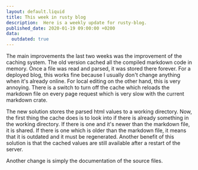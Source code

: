 ```yaml
---
layout: default.liquid
title: This week in rusty blog
description:  Here is a weekly update for rusty-blog.
published_date: 2020-01-19 09:00:00 +0200
data:
  outdated: true
---
```


The main improvements the last two weeks was the improvement of the caching
system.  The old version cached all the compiled markdown code in memory.  Once
a file was read and parsed, it was stored there forever.  For a deployed blog,
this works fine because I usually don't change anything when it's already
online.  For local editing on the other hand, this is very annoying.  There is
a switch to turn off the cache which reloads the markdown file on every page
request which is very slow with the current markdown crate.

The new solution stores the parsed html values to a working directory.  Now,
the first thing the cache does is to look into if there is already something in
the working directory.  If there is one and it's newer than the markdown file,
it is shared.  If there is one which is older than the markdown file, it means
that it is outdated and it must be regenerated.  Another benefit of this
solution is that the cached values are still available after a restart of the
server.

Another change is simply the documentation of the source files.

